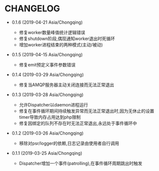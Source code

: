 # CHANGELOG

* 0.1.6  (2019-04-21 Asia/Chongqing)
    * 修复worker数量峰值统计逻辑错误
    * 修复shutdown阶段,偶现通知worker退出时死循环
    * 增加worker进程结束的两种模式(主动/被动)

* 0.1.5  (2019-04-15 Asia/Chongqing)
    * 修复emit预定义事件参数错误

* 0.1.4  (2019-03-29 Asia/Chongqing)
    * 修复当AMQP服务器主动关闭连接而无法正常退出

* 0.1.3  (2019-03-28 Asia/Chongqing)
    * 允许Dispatcher以daemon进程运行
    * 修复在事件循环期间持续触发异常而无法正常退出时,因为无休止的设置timer导致内存占用达到php限制
    * 修复因绑定的队列不存在时无法正常退出,永远处于事件循环中

* 0.1.2  (2019-03-26 Asia/Chongqing)
    * 移除对psr/logger的依赖,日志记录由使用者自行调用

* 0.1.1  (2019-03-25 Asia/Chongqing)
    * Dispatcher增加一个事件(patrolling),在事件循环周期跳出时触发